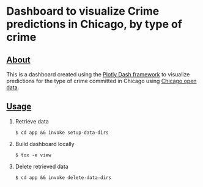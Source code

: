 # Dashboard to visualize Crime predictions in Chicago, by type of crime

## [About](#about)

This is a dashboard created using the [Plotly Dash framework](https://plot.ly/dash/) to visualize predictions for the type of crime committed in Chicago using [Chicago open data](https://data.cityofchicago.org/Public-Safety/Crimes-2001-to-present/ijzp-q8t2).

## [Usage](#usage)
1. Retrieve data
   ```
   $ cd app && invoke setup-data-dirs
   ```
2. Build dashboard locally
   ```
   $ tox -e view
   ```
3. Delete retrieved data
   ```
   $ cd app && invoke delete-data-dirs
   ```
